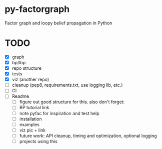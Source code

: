 # py-factorgraph

Factor graph and loopy belief propagation in Python

# TODO

-	[x] graph
-	[x] bp/lbp
-	[x] repo structure
-	[x] tests
-	[x] viz (another repo)
-	[ ] cleanup (pep8, requirements.txt, use logging lib, etc.)
-	[ ] CI
-	[ ] Readme
    -   [ ] figure out good structure for this. also don't forget:
    -   [ ] BP tutorial link
    -   [ ] note pyfac for inspiration and test help
    -   [ ] installation
    -   [ ] examples
    -   [ ] viz pic + link
    -	[ ] future work: API cleanup, timing and optimization, optional logging
    -   [ ] projects using this
